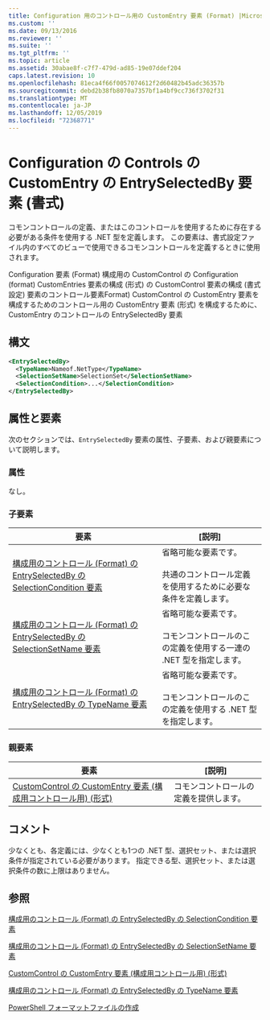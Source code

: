 ```yaml
---
title: Configuration 用のコントロール用の CustomEntry 要素 (Format) |Microsoft Docs
ms.custom: ''
ms.date: 09/13/2016
ms.reviewer: ''
ms.suite: ''
ms.tgt_pltfrm: ''
ms.topic: article
ms.assetid: 30abae8f-c7f7-479d-ad85-19e07ddef204
caps.latest.revision: 10
ms.openlocfilehash: 81eca4f66f0057074612f2d60482b45adc36357b
ms.sourcegitcommit: debd2b38fb8070a7357bf1a4bf9cc736f3702f31
ms.translationtype: MT
ms.contentlocale: ja-JP
ms.lasthandoff: 12/05/2019
ms.locfileid: "72368771"
---
```

# <a name="entryselectedby-element-for-customentry-for-controls-for-configuration-format"></a>Configuration の Controls の CustomEntry の EntrySelectedBy 要素 (書式)

コモンコントロールの定義、またはこのコントロールを使用するために存在する必要がある条件を使用する .NET 型を定義します。 この要素は、書式設定ファイル内のすべてのビューで使用できるコモンコントロールを定義するときに使用されます。

Configuration 要素 (Format) 構成用の CustomControl の Configuration (format) CustomEntries 要素の構成 (形式) の CustomControl 要素の構成 (書式設定) 要素のコントロール要素Format) CustomControl の CustomEntry 要素を構成するためのコントロール用の CustomEntry 要素 (形式) を構成するために、CustomEntry のコントロールの EntrySelectedBy 要素

## <a name="syntax"></a>構文

```xml
<EntrySelectedBy>
  <TypeName>Nameof.NetType</TypeName>
  <SelectionSetName>SelectionSet</SelectionSetName>
  <SelectionCondition>...</SelectionCondition>
</EntrySelectedBy>
```

## <a name="attributes-and-elements"></a>属性と要素

次のセクションでは、`EntrySelectedBy` 要素の属性、子要素、および親要素について説明します。

### <a name="attributes"></a>属性

なし。

### <a name="child-elements"></a>子要素

|要素|[説明]|
|-------------|-----------------|
|[構成用のコントロール (Format) の EntrySelectedBy の SelectionCondition 要素](./selectioncondition-element-for-entryselectedby-for-controls-for-configuration-format.md)|省略可能な要素です。<br /><br /> 共通のコントロール定義を使用するために必要な条件を定義します。|
|[構成用のコントロール (Format) の EntrySelectedBy の SelectionSetName 要素](./selectionsetname-element-for-selectioncondition-for-controls-for-configuration-format.md)|省略可能な要素です。<br /><br /> コモンコントロールのこの定義を使用する一連の .NET 型を指定します。|
|[構成用のコントロール (Format) の EntrySelectedBy の TypeName 要素](./typename-element-for-entryselectedby-for-controls-for-configuration-format.md)|省略可能な要素です。<br /><br /> コモンコントロールのこの定義を使用する .NET 型を指定します。|

### <a name="parent-elements"></a>親要素

|要素|[説明]|
|-------------|-----------------|
|[CustomControl の CustomEntry 要素 (構成用コントロール用) (形式)](./customentry-element-for-customcontrol-for-controls-for-configuration-format.md)|コモンコントロールの定義を提供します。|

## <a name="remarks"></a>コメント

少なくとも、各定義には、少なくとも1つの .NET 型、選択セット、または選択条件が指定されている必要があります。 指定できる型、選択セット、または選択条件の数に上限はありません。

## <a name="see-also"></a>参照

[構成用のコントロール (Format) の EntrySelectedBy の SelectionCondition 要素](./selectioncondition-element-for-entryselectedby-for-controls-for-configuration-format.md)

[構成用のコントロール (Format) の EntrySelectedBy の SelectionSetName 要素](./selectionsetname-element-for-selectioncondition-for-controls-for-configuration-format.md)

[CustomControl の CustomEntry 要素 (構成用コントロール用) (形式)](./customentry-element-for-customcontrol-for-controls-for-configuration-format.md)

[構成用のコントロール (Format) の EntrySelectedBy の TypeName 要素](./typename-element-for-selectioncondition-for-controls-for-configuration-format.md)

[PowerShell フォーマットファイルの作成](./writing-a-powershell-formatting-file.md)
